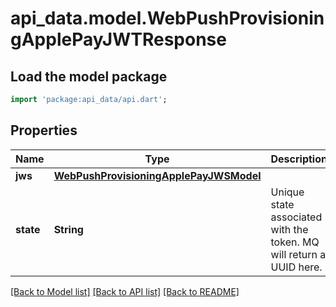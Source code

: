 # api_data.model.WebPushProvisioningApplePayJWTResponse

## Load the model package
```dart
import 'package:api_data/api.dart';
```

## Properties
Name | Type | Description | Notes
------------ | ------------- | ------------- | -------------
**jws** | [**WebPushProvisioningApplePayJWSModel**](WebPushProvisioningApplePayJWSModel.md) |  | 
**state** | **String** | Unique state associated with the token. MQ will return a UUID here. | 

[[Back to Model list]](../README.md#documentation-for-models) [[Back to API list]](../README.md#documentation-for-api-endpoints) [[Back to README]](../README.md)


